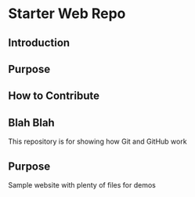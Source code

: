 # Starter Web Repo
## Introduction
## Purpose
## How to Contribute
## Blah Blah

This repository is for showing how Git and GitHub work

## Purpose

Sample website with plenty of files for demos